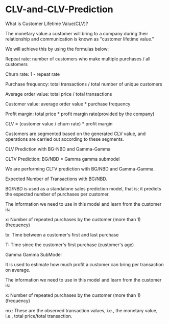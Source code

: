 # CLV-and-CLV-Prediction

What is Customer Lifetime Value(CLV)?

The monetary value a customer will bring to a company during their relationship and communication is known as "customer lifetime value."

We will achieve this by using the formulas below:

Repeat rate: number of customers who make multiple purchases / all customers

Churn rate: 1 - repeat rate

Purchase frequency: total transactions / total number of unique customers

Average order value: total price / total transactions

Customer value: average order value * purchase frequency

Profit margin: total price * profit margin rate(provided by the company)

CLV = (customer value / churn rate) * profit margin

Customers are segmented based on the generated CLV value, and operations are carried out according to these segments.


CLV Prediction with BG-NBD and Gamma-Gamma

CLTV Prediction: BG/NBD * Gamma gamma submodel

We are performing CLTV prediction with BG/NBD and Gamma-Gamma.

Expected Number of Transactions with BG/NBD.

BG/NBD is used as a standalone sales prediction model, that is; it predicts the expected number of purchases per customer.

The information we need to use in this model and learn from the customer is:

x: Number of repeated purchases by the customer (more than 1) (frequency)

tx: Time between a customer's first and last purchase

T: Time since the customer's first purchase (customer's age)

Gamma Gamma SubModel

It is used to estimate how much profit a customer can bring per transaction on average.

The information we need to use in this model and learn from the customer is:

x: Number of repeated purchases by the customer (more than 1) (frequency)

mx: These are the observed transaction values, i.e., the monetary value, i.e., total price/total transaction.
